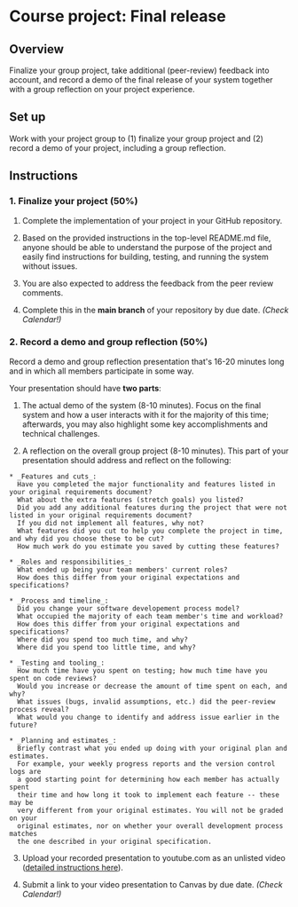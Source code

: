 # Course project: Final release

## Overview

Finalize your group project, take additional (peer-review) feedback into
account, and record a demo of the final release of your system together with
a group reflection on your project experience.

## Set up

Work with your project group to (1) finalize your group project and
(2) record a demo of your project, including a group reflection.


## Instructions

### 1. Finalize your project (50%)

  1. Complete the implementation of your project in your GitHub repository.

  2. Based on the provided instructions in the top-level README.md file, 
  anyone should be able to understand the purpose of the project and easily
  find instructions for building, testing, and running the system without issues.

  3. You are also expected to address the feedback from the peer review comments.

  4. Complete this in the **main branch** of your repository by due date. *(Check Calendar!)*


### 2. Record a demo and group reflection (50%)

Record a demo and group reflection presentation that's 16-20 minutes long and
in which all members participate in some way.

Your presentation should have **two parts**:

  1. The actual demo of the system (8-10 minutes). Focus on the final system and
  how a user interacts with it for the majority of this time; afterwards, you
  may also highlight some key accomplishments and technical challenges.

  2. A reflection on the overall group project (8-10 minutes). This part of your
  presentation should address and reflect on the following:

    * _Features and cuts_:
      Have you completed the major functionality and features listed in your original requirements document?
      What about the extra features (stretch goals) you listed?
      Did you add any additional features during the project that were not listed in your original requirements document?
      If you did not implement all features, why not?
      What features did you cut to help you complete the project in time, and why did you choose these to be cut?
      How much work do you estimate you saved by cutting these features?

    * _Roles and responsibilities_:
      What ended up being your team members' current roles?
      How does this differ from your original expectations and specifications?

    * _Process and timeline_:
      Did you change your software developement process model?
      What occupied the majority of each team member's time and workload?
      How does this differ from your original expectations and specifications?
      Where did you spend too much time, and why?
      Where did you spend too little time, and why?

    * _Testing and tooling_:
      How much time have you spent on testing; how much time have you spent on code reviews?
      Would you increase or decrease the amount of time spent on each, and why?
      What issues (bugs, invalid assumptions, etc.) did the peer-review process reveal?
      What would you change to identify and address issue earlier in the future? 

    * _Planning and estimates_:
      Briefly contrast what you ended up doing with your original plan and estimates.
      For example, your weekly progress reports and the version control logs are
      a good starting point for determining how each member has actually spent
      their time and how long it took to implement each feature -- these may be
      very different from your original estimates. You will not be graded on your
      original estimates, nor on whether your overall development process matches
      the one described in your original specification.

  3. Upload your recorded presentation to youtube.com as an unlisted video
([detailed instructions here](https://docs.google.com/document/d/1KdQifTAPBs_0lvmir2jkEBJZFJVxwq8ehWidRF-B9wQ)).

  4. Submit a link to your video presentation to Canvas by due date. *(Check Calendar!)*
